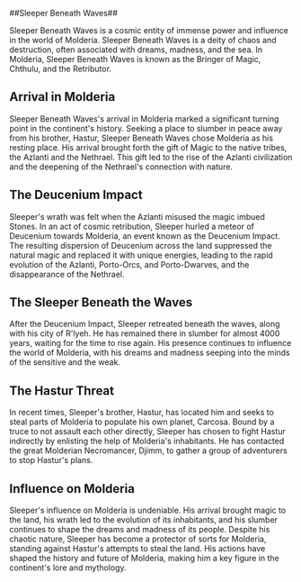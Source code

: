 ##Sleeper Beneath Waves##

Sleeper Beneath Waves is a cosmic entity of immense power and influence in the world of Molderia. Sleeper Beneath Waves is a deity of chaos and destruction, often associated with dreams, madness, and the sea. In Molderia, Sleeper Beneath Waves is known as the Bringer of Magic, Chthulu, and the Retributor.

## Arrival in Molderia

Sleeper Beneath Waves's arrival in Molderia marked a significant turning point in the continent's history. Seeking a place to slumber in peace away from his brother, Hastur, Sleeper Beneath Waves chose Molderia as his resting place. His arrival brought forth the gift of Magic to the native tribes, the Azlanti and the Nethrael. This gift led to the rise of the Azlanti civilization and the deepening of the Nethrael's connection with nature.

## The Deucenium Impact

Sleeper's wrath was felt when the Azlanti misused the magic imbued Stones. In an act of cosmic retribution, Sleeper hurled a meteor of Deucenium towards Molderia, an event known as the Deucenium Impact. The resulting dispersion of Deucenium across the land suppressed the natural magic and replaced it with unique energies, leading to the rapid evolution of the Azlanti, Porto-Orcs, and Porto-Dwarves, and the disappearance of the Nethrael.

## The Sleeper Beneath the Waves

After the Deucenium Impact, Sleeper retreated beneath the waves, along with his city of R'lyeh. He has remained there in slumber for almost 4000 years, waiting for the time to rise again. His presence continues to influence the world of Molderia, with his dreams and madness seeping into the minds of the sensitive and the weak.

## The Hastur Threat

In recent times, Sleeper's brother, Hastur, has located him and seeks to steal parts of Molderia to populate his own planet, Carcosa. Bound by a truce to not assault each other directly, Sleeper has chosen to fight Hastur indirectly by enlisting the help of Molderia's inhabitants. He has contacted the great Molderian Necromancer, Djimm, to gather a group of adventurers to stop Hastur's plans.

## Influence on Molderia

Sleeper's influence on Molderia is undeniable. His arrival brought magic to the land, his wrath led to the evolution of its inhabitants, and his slumber continues to shape the dreams and madness of its people. Despite his chaotic nature, Sleeper has become a protector of sorts for Molderia, standing against Hastur's attempts to steal the land. His actions have shaped the history and future of Molderia, making him a key figure in the continent's lore and mythology.